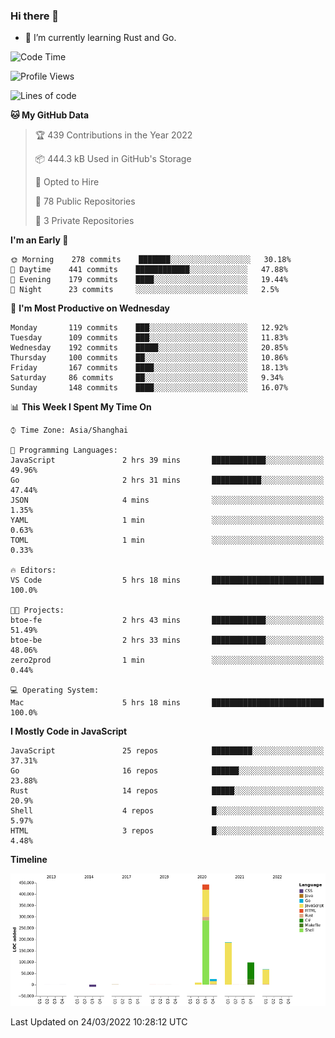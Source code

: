 ### Hi there 👋

- 🌱 I’m currently learning Rust and Go.

<!--START_SECTION:waka-->
![Code Time](http://img.shields.io/badge/Code%20Time-313%20hrs%2011%20mins-blue)

![Profile Views](http://img.shields.io/badge/Profile%20Views-0-blue)

![Lines of code](https://img.shields.io/badge/From%20Hello%20World%20I%27ve%20Written-826%20Thousand%20lines%20of%20code-blue)

**🐱 My GitHub Data** 

> 🏆 439 Contributions in the Year 2022
 > 
> 📦 444.3 kB Used in GitHub's Storage 
 > 
> 💼 Opted to Hire
 > 
> 📜 78 Public Repositories 
 > 
> 🔑 3 Private Repositories  
 > 
**I'm an Early 🐤** 

```text
🌞 Morning    278 commits    ███████░░░░░░░░░░░░░░░░░░   30.18% 
🌆 Daytime    441 commits    ████████████░░░░░░░░░░░░░   47.88% 
🌃 Evening    179 commits    ████░░░░░░░░░░░░░░░░░░░░░   19.44% 
🌙 Night      23 commits     ░░░░░░░░░░░░░░░░░░░░░░░░░   2.5%

```
📅 **I'm Most Productive on Wednesday** 

```text
Monday       119 commits    ███░░░░░░░░░░░░░░░░░░░░░░   12.92% 
Tuesday      109 commits    ███░░░░░░░░░░░░░░░░░░░░░░   11.83% 
Wednesday    192 commits    █████░░░░░░░░░░░░░░░░░░░░   20.85% 
Thursday     100 commits    ██░░░░░░░░░░░░░░░░░░░░░░░   10.86% 
Friday       167 commits    ████░░░░░░░░░░░░░░░░░░░░░   18.13% 
Saturday     86 commits     ██░░░░░░░░░░░░░░░░░░░░░░░   9.34% 
Sunday       148 commits    ████░░░░░░░░░░░░░░░░░░░░░   16.07%

```


📊 **This Week I Spent My Time On** 

```text
⌚︎ Time Zone: Asia/Shanghai

💬 Programming Languages: 
JavaScript               2 hrs 39 mins       ████████████░░░░░░░░░░░░░   49.96% 
Go                       2 hrs 31 mins       ███████████░░░░░░░░░░░░░░   47.44% 
JSON                     4 mins              ░░░░░░░░░░░░░░░░░░░░░░░░░   1.35% 
YAML                     1 min               ░░░░░░░░░░░░░░░░░░░░░░░░░   0.63% 
TOML                     1 min               ░░░░░░░░░░░░░░░░░░░░░░░░░   0.33%

🔥 Editors: 
VS Code                  5 hrs 18 mins       █████████████████████████   100.0%

🐱‍💻 Projects: 
btoe-fe                  2 hrs 43 mins       ████████████░░░░░░░░░░░░░   51.49% 
btoe-be                  2 hrs 33 mins       ████████████░░░░░░░░░░░░░   48.06% 
zero2prod                1 min               ░░░░░░░░░░░░░░░░░░░░░░░░░   0.44%

💻 Operating System: 
Mac                      5 hrs 18 mins       █████████████████████████   100.0%

```

**I Mostly Code in JavaScript** 

```text
JavaScript               25 repos            █████████░░░░░░░░░░░░░░░░   37.31% 
Go                       16 repos            ██████░░░░░░░░░░░░░░░░░░░   23.88% 
Rust                     14 repos            █████░░░░░░░░░░░░░░░░░░░░   20.9% 
Shell                    4 repos             █░░░░░░░░░░░░░░░░░░░░░░░░   5.97% 
HTML                     3 repos             █░░░░░░░░░░░░░░░░░░░░░░░░   4.48%

```


**Timeline**

![Chart not found](https://raw.githubusercontent.com/elton/elton/main/charts/bar_graph.png) 


 Last Updated on 24/03/2022 10:28:12 UTC
<!--END_SECTION:waka-->

<!--
**elton/elton** is a ✨ _special_ ✨ repository because its `README.md` (this file) appears on your GitHub profile.

Here are some ideas to get you started:

- 🔭 I’m currently working on ...
- 🌱 I’m currently learning ...
- 👯 I’m looking to collaborate on ...
- 🤔 I’m looking for help with ...
- 💬 Ask me about ...
- 📫 How to reach me: ...
- 😄 Pronouns: ...
- ⚡ Fun fact: ...
-->
